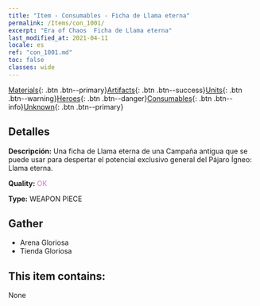 ```yaml
---
title: "Item - Consumables - Ficha de Llama eterna"
permalink: /Items/con_1001/
excerpt: "Era of Chaos  Ficha de Llama eterna"
last_modified_at: 2021-04-11
locale: es
ref: "con_1001.md"
toc: false
classes: wide
---
```

 [Materials](/es/Items/){: .btn .btn--primary}[Artifacts](/es/Items/Artifacts/){: .btn .btn--success}[Units](/es/Items/Units/){: .btn .btn--warning}[Heroes](/es/Items/Heroes/){: .btn .btn--danger}[Consumables](/es/Items/Consumables/){: .btn .btn--info}[Unknown](/es/Items/Unknown/){: .btn .btn--primary}

## Detalles
 **Descripción:** Una ficha de Llama eterna de una Campaña antigua que se puede usar para despertar el potencial exclusivo general del Pájaro Ígneo: Llama eterna.

 **Quality:** <span style="color: #DA70D6">OK</span>

 **Type:** WEAPON PIECE

## Gather

*    Arena Gloriosa 
*    Tienda Gloriosa 

## This item contains:

  None

